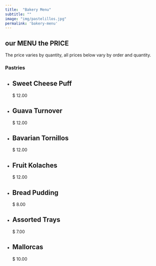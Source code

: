 ```yaml
---
title:  "Bakery Menu"
subtitle: ""
image: "img/pastelillos.jpg"
permalink: 'bakery-menu'
---
```


<section id="price">
      <div class="container">
          <div class="row">
              <div class="col-md-12">
                  <div class="block">
                      <h1 class="heading wow fadeInUp" data-wow-duration="300ms" data-wow-delay="300ms">our <span>MENU</span> the <span>PRICE</span></h1>
                      <p class="wow fadeInUp" data-wow-duration="300ms" data-wow-delay="400ms">The price varies by quantity, all prices below vary by order and quantity. </p>
                      <div class="pricing-list">
                          <div class="title">
                              <h3> <span>Pastries</span></h3>
                          </div>
                          <ul>
                              <li class="wow fadeInUp" data-wow-duration="300ms" data-wow-delay="300ms">
                                  <div class="item">
                                      <div class="item-title">
                                          <h2>Sweet Cheese Puff</h2>
                                          <div class="border-bottom"></div>
                                          <span>$ 12.00</span>
                                      </div>
                                      <p></p>
                                  </div>
                              </li>
                              <li class="wow fadeInUp" data-wow-duration="300ms" data-wow-delay="400ms">
                                  <div class="item">
                                      <div class="item-title">
                                          <h2>Guava Turnover</h2>
                                          <div class="border-bottom"></div>
                                          <span>$ 12.00</span>
                                      </div>
                                      <p></p>
                                  </div>
                              </li>
                              <li class="wow fadeInUp" data-wow-duration="300ms" data-wow-delay="500ms">
                                  <div class="item">
                                      <div class="item-title">
                                          <h2>Bavarian Tornillos</h2>
                                          <div class="border-bottom"></div>
                                          <span>$ 12.00</span>
                                      </div>
                                      <p></p>
                                  </div>
                              </li>
                              <li class="wow fadeInUp" data-wow-duration="300ms" data-wow-delay="600ms">
                                  <div class="item">
                                      <div class="item-title">
                                          <h2>Fruit Kolaches</h2>
                                          <div class="border-bottom"></div>
                                          <span>$ 12.00</span>
                                      </div>
                                      <p></p>
                                  </div>
                             </li>
                              <li class="wow fadeInUp" data-wow-duration="300ms" data-wow-delay="700ms">
                                  <div class="item">
                                      <div class="item-title">
                                          <h2>Bread Pudding</h2>
                                          <div class="border-bottom"></div>
                                          <span>$ 8.00</span>
                                      </div>
                                      <p></p>
                                  </div>
                              </li>
                              <li class="wow fadeInUp" data-wow-duration="300ms" data-wow-delay="800ms">
                                  <div class="item">
                                      <div class="item-title">
                                          <h2>Assorted Trays</h2>
                                          <div class="border-bottom"></div>
                                          <span>$ 7.00</span>
                                      </div>
                                      <p></p>
                                  </div>
                              </li>
                              <li class="wow fadeInUp" data-wow-duration="300ms" data-wow-delay="800ms">
                                  <div class="item">
                                      <div class="item-title">
                                          <h2>Mallorcas</h2>
                                          <div class="border-bottom"></div>
                                          <span>$ 10.00</span>
                                      </div>
                                      <p></p>
                                  </div>
                              </li>
                          </ul>
                      </div>
                  </div>
              </div><!-- .col-md-12 close -->
          </div><!-- .row close -->
      </div><!-- .containe close -->
  </section><!-- #price close -->

